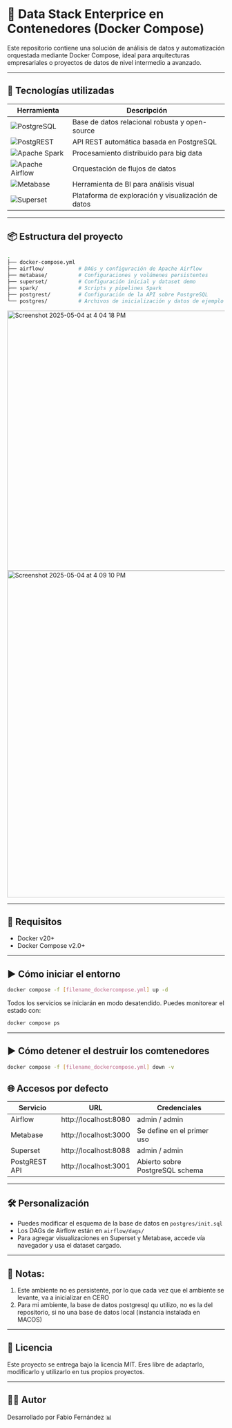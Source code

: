 # 🧠 Data Stack Enterprice en Contenedores (Docker Compose)

Este repositorio contiene una solución de análisis de datos y automatización orquestada mediante Docker Compose, ideal para arquitecturas empresariales o proyectos de datos de nivel intermedio a avanzado.

---

## 🚀 Tecnologías utilizadas

| Herramienta       | Descripción                                                                    |
|-------------------|--------------------------------------------------------------------------------|
| ![PostgreSQL](https://img.shields.io/badge/PostgreSQL-336791?logo=postgresql&logoColor=white)      | Base de datos relacional robusta y open-source                      |
| ![PostgREST](https://img.shields.io/badge/PostgREST-2F4F4F?logo=postgresql&logoColor=white)        | API REST automática basada en PostgreSQL                            |
| ![Apache Spark](https://img.shields.io/badge/Spark-E25A1C?logo=apachespark&logoColor=white)        | Procesamiento distribuido para big data                             |
| ![Apache Airflow](https://img.shields.io/badge/Airflow-017CEE?logo=apacheairflow&logoColor=white)  | Orquestación de flujos de datos                                     |
| ![Metabase](https://img.shields.io/badge/Metabase-509EE3?logo=metabase&logoColor=white)            | Herramienta de BI para análisis visual                              |
| ![Superset](https://img.shields.io/badge/Superset-F5C745?logo=apache&logoColor=black)              | Plataforma de exploración y visualización de datos                  |

---

## 📦 Estructura del proyecto

```bash
.
├── docker-compose.yml
├── airflow/           # DAGs y configuración de Apache Airflow
├── metabase/          # Configuraciones y volúmenes persistentes
├── superset/          # Configuración inicial y dataset demo
├── spark/             # Scripts y pipelines Spark
├── postgrest/         # Configuración de la API sobre PostgreSQL
└── postgres/          # Archivos de inicialización y datos de ejemplo
```

<img width="602" alt="Screenshot 2025-05-04 at 4 04 18 PM" src="https://github.com/user-attachments/assets/0a985b7b-43e7-46dd-a797-31de0296ff58" />

<img width="757" alt="Screenshot 2025-05-04 at 4 09 10 PM" src="https://github.com/user-attachments/assets/e7e42736-231e-4f81-99a1-c67e46fbdce8" />


---

## 🔧 Requisitos

- Docker v20+
- Docker Compose v2.0+

---

## ▶️ Cómo iniciar el entorno

```bash
docker compose -f [filename_dockercompose.yml] up -d
```

Todos los servicios se iniciarán en modo desatendido. Puedes monitorear el estado con:

```bash
docker compose ps
```

---

## ▶️ Cómo detener el destruir los comtenedores

```bash
docker compose -f [filename_dockercompose.yml] down -v
```


## 🌐 Accesos por defecto

| Servicio       | URL                           | Credenciales                     |
|----------------|-------------------------------|----------------------------------|
| Airflow        | http://localhost:8080         | admin / admin                    |
| Metabase       | http://localhost:3000         | Se define en el primer uso       |
| Superset       | http://localhost:8088         | admin / admin                    |
| PostgREST API  | http://localhost:3001         | Abierto sobre PostgreSQL schema  |

---

## 🛠️ Personalización

- Puedes modificar el esquema de la base de datos en `postgres/init.sql`
- Los DAGs de Airflow están en `airflow/dags/`
- Para agregar visualizaciones en Superset y Metabase, accede vía navegador y usa el dataset cargado.

---

## 📄 Notas: 
1. Este ambiente no es persistente, por lo que cada vez que el ambiente se levante, va a inicializar en CERO
2. Para mi ambiente, la base de datos postgresql qu utilizo, no es la del repositorio, si no una base de datos local (instancia instalada en MACOS)

--- 

## 📄 Licencia

Este proyecto se entrega bajo la licencia MIT. Eres libre de adaptarlo, modificarlo y utilizarlo en tus propios proyectos.

---

## 👨‍💻 Autor

Desarrollado por Fabio Fernández 📊


